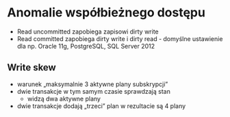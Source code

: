 # Anomalie współbieżnego dostępu

* Read uncommitted zapobiega zapisowi dirty write
* Read committed zapobiega dirty write i dirty read - domyślne ustawienie dla np. Oracle 11g, PostgreSQL, SQL Server 2012

## Write skew

* warunek „maksymalnie 3 aktywne plany subskrypcji”&#x20;
* dwie transakcje w tym samym czasie sprawdzają stan
  * widzą dwa aktywne plany
* dwie transakcje dodają „trzeci” plan w rezultacie są 4 plany
